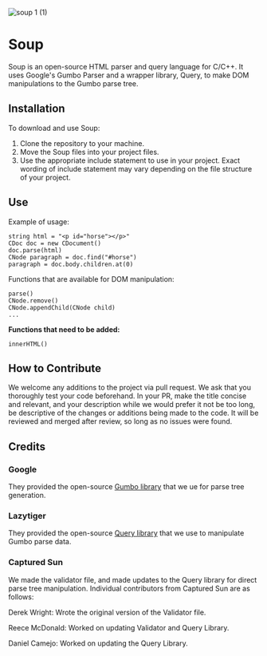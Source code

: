 ![soup 1 (1)](https://github.com/capturedsun/Soup/assets/61888181/4014845c-3cdf-44d0-8854-0e6595179e0d)
# Soup
Soup is an open-source HTML parser and query language for C/C++. It uses Google's Gumbo Parser and a wrapper library, Query, to make DOM manipulations to the Gumbo parse tree.
## Installation
To download and use Soup:
1. Clone the repository to your machine.
2. Move the Soup files into your project files.
3. Use the appropriate include statement to use in your project. Exact wording of include statement may vary depending on the file structure of your project.

## Use
Example of usage:
```
string html = "<p id="horse"></p>"
CDoc doc = new CDocument()
doc.parse(html)
CNode paragraph = doc.find("#horse")
paragraph = doc.body.children.at(0)
```
Functions that are available for DOM manipulation:
```
parse()
CNode.remove()
CNode.appendChild(CNode child)
...
```

**Functions that need to be added:**
```
innerHTML()
```

## How to Contribute
We welcome any additions to the project via pull request. We ask that you thoroughly test your code beforehand. In your PR, make the title concise and relevant, and your description while we would prefer it not be too long, be descriptive of the changes or additions being made to the code. It will be reviewed and merged after review, so long as no issues were found.

## Credits
### Google 
They provided the open-source [Gumbo library](https://github.com/google/gumbo-parser/tree/master) that we ue for parse tree generation.
### Lazytiger
They provided the open-source [Query library](https://github.com/lazytiger/gumbo-query/tree/master) that we use to manipulate Gumbo parse data.
### Captured Sun
We made the validator file, and made updates to the Query library for direct parse tree manipulation.
Individual contributors from Captured Sun are as follows:

Derek Wright: Wrote the original version of the Validator file.

Reece McDonald: Worked on updating Validator and Query Library.

Daniel Camejo: Worked on updating the Query Library.

